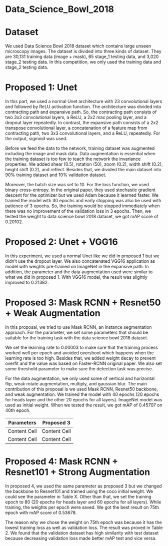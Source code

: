 # Data_Science_Bowl_2018

# Dataset
We used Data Science Bowl 2018 dataset which contains large unseen microscopy images. The dataset is divided into three kinds of dataset. They are 30,131 training data (image + mask), 65 stage_1 testing data, and 3,020 stage_2 testing data. In this competition, we only used the training data and stage_2 testing data.

# Proposed 1: Unet
In this part, we used a normal Unet architecture with 23 convolutional layers and followed by ReLU activation function. The architecture was divided into contracting path and expansive path. So, the contracting path consists of two 3x3 convolutional layers, a ReLU, a 2x2 max pooling layer, and a dropout layer repeatedly. In contrast, the expansive path consists of a 2x2 transpose convolutional layer, a concatenation of a feature map from contracting path, two 3x3 convolutional layers, and a ReLU, repeatedly. For the output, sigmoid was used.

Before we feed the data to the network, training dataset was augmented including the image and mask data. Data augmentation is essential when the training dataset is too few to teach the network the invariance properties. We added shear (0.5), rotation (50), zoom (0.2), width shift (0.2), height shift (0.2), and reflect. Besides that, we divided the main dataset into 90% training dataset and 10% validation dataset.

Moreover, the batch size was set to 10. For the loss function, we used binary cross-entropy. In the original paper, they used stochastic gradient descent for the optimizer but we used Adam because it learned faster. We trained the model with 30 epochs and early stopping was also be used with patience of 3 epochs. So, the training would be stopped immediately when there was no improvement of the validation loss in 3 epochs. Then, we tested the weight to data science bowl 2018 dataset, we got mAP score of 0.20102.

# Proposed 2: Unet + VGG16
In this experiment, we used a normal Unet like we did in proposed 1 but we didn’t use the dropout layer. We also concatenated VGG16 application as model with weights pre-trained on ImageNet in the expansive path. In addition, the parameter and the data augmentation used were similar to what we did in proposed 1. With VGG16 model, the result was slightly improved to 0.21382.

# Proposed 3: Mask RCNN + Resnet50 + Weak Augmentation
In this proposal, we tried to use Mask RCNN, an instance segmentation approach. For the parameter, we set some parameters that should be suitable for the training task with the data science bowl 2018 dataset.

We set the learning rate to 0.00003 to make sure that the training process worked well per epoch and avoided overshoot which happens when the learning rate is too high. Besides that, we added weight decay to prevent overfit and the value was based on Faster-RCNN original paper. We also set some threshold parameter to make sure the detection task was precise.

For the data augmentation, we only used some of vertical and horizontal flip, weak rotate augmentation, multiply, and gaussian blur. The main contribution of this proposal is we used Mask RCNN, Resnet50 backbone, and weak augmentation. We trained the model with 40 epochs (20 epochs for heads layer and the other 20 epochs for all layers). ImageNet model was used as initial weight. When we tested the result, we got mAP of 0.45707 on 40th epoch.

| Parameters  | Proposed 3 |
| ------------- | ------------- |
| Content Cell  | Content Cell  |
| Content Cell  | Content Cell  |

# Proposed 4: Mask RCNN + Resnet101 + Strong Augmentation
In proposed 4, we used the same parameter as proposed 3 but we changed the backbone to Resnet101 and trained using the coco initial weight. We could see the parameter in Table X. Other than that, we set the training epoch to 80 (20 epochs for heads layer and 60 epochs for all layers). While training, the weights per epoch were saved. We got the best result on 75th epoch with mAP score of 0.53678.

The reason why we chose the weight on 75th epoch was because it has the lowest training loss as well as validation loss. The result was proved in Table 2. We found that the validation dataset has high similarity with test dataset because decreasing validation loss made better mAP test and vice versa.
